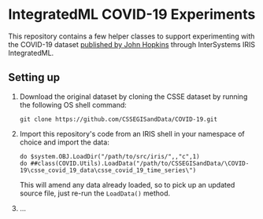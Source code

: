 # IntegratedML COVID-19 Experiments

This repository contains a few helper classes to support experimenting with the COVID-19 dataset [published by John Hopkins](https://github.com/CSSEGISandData/COVID-19) through InterSystems IRIS IntegratedML.

## Setting up


1. Download the original dataset by cloning the CSSE dataset by running the following OS shell command:

    ```
    git clone https://github.com/CSSEGISandData/COVID-19.git
    ```

2. Import this repository's code from an IRIS shell in your namespace of choice and import the data:

    ```
    do $system.OBJ.LoadDir("/path/to/src/iris/",,"c",1)
    do ##class(COVID.Utils).LoadData("/path/to/CSSEGISandData/\COVID-19\csse_covid_19_data\csse_covid_19_time_series\")
    ```

    This will amend any data already loaded, so to pick up an updated source file, just re-run the `LoadData()` method.

3. ...